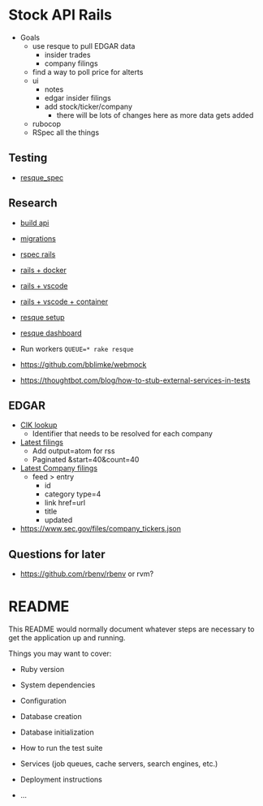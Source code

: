 # Stock API Rails
* Goals
  * use resque to pull EDGAR data
    * insider trades
    * company filings
  * find a way to poll price for alterts
  * ui
    * notes
    * edgar insider filings
    * add stock/ticker/company 
      * there will be lots of changes here as more data gets added
  * rubocop
  * RSpec all the things

## Testing
* [resque_spec](https://github.com/leshill/resque_spec)

## Research
* [build api](https://www.digitalocean.com/community/tutorials/build-a-restful-json-api-with-rails-5-part-one)
* [migrations](https://stackify.com/rails-migration-a-complete-guide/)
* [rspec rails](https://github.com/rspec/rspec-rails)
* [rails + docker](https://betterprogramming.pub/rails-6-development-with-docker-55437314a1ad)
* [rails + vscode](https://github.com/microsoft/vscode-recipes/blob/master/debugging-Ruby-on-Rails/README.md)
* [rails + vscode + container](https://github.com/SeanSith/rails-with-vscode-remote-containers)
* [resque setup](https://gist.github.com/Diasporism/5631030)

* [resque dashboard](http://localhost:3000/resque/overview )
* Run workers `QUEUE=* rake resque`
* https://github.com/bblimke/webmock
* https://thoughtbot.com/blog/how-to-stub-external-services-in-tests

## EDGAR
* [CIK lookup](https://www.sec.gov/edgar/searchedgar/cik.htm)
    * Identifier that needs to be resolved for each company
* [Latest filings](https://www.sec.gov/cgi-bin/browse-edgar?action=getcurrent)
    * Add output=atom for rss
    * Paginated &start=40&count=40
* [Latest Company filings](https://data.sec.gov/rss?cik=1326380&count=40)
    * feed > entry
        * id
        * category type=4
        * link href=url
        * title
        * updated
 * https://www.sec.gov/files/company_tickers.json

## Questions for later
* https://github.com/rbenv/rbenv or rvm?

# README

This README would normally document whatever steps are necessary to get the
application up and running.

Things you may want to cover:

* Ruby version

* System dependencies

* Configuration

* Database creation

* Database initialization

* How to run the test suite

* Services (job queues, cache servers, search engines, etc.)

* Deployment instructions

* ...


